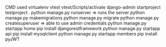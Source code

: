 CMD used
virtualenv vtest
vtest/Scripts/activate
django-admin startproject testproject .
python manage.py runserver => runs the server
python manage.py makemigrations
python manage.py migrate
python manage.py createsuperuser => able to use admin credentials
python manage.py startapp home
pip install djangorestframework
python manage.py startapp api
pip install mysqlclient
python manage.py startapp members
pip install pyJWT